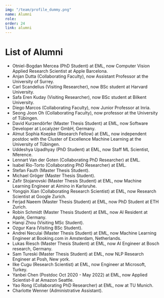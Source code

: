 ```yaml
---
img: "/team/profile_dummy.png"
name: Alumni
role:
order: 24
link: alumni
---
```


# List of Alumni

* Otniel-Bogdan Mercea (PhD Student) at EML, now Computer Vision Applied Research Scientist at Apple Barcelona.
* Anjan Dutta (Collaborating Faculty), now Assistant Professor at the University of Surrey.
* Carl Scandelius (Visiting Researcher), now BSc student at Harvard University.
* Safa Eren Kuday (Visiting Researcher), now BSc student at Bilkent University.
* Diego Marcos (Collaborating Faculty), now Junior Professor at Inria.
* Seong Joon Oh  (Collaborating Faculty), now professor at the University of Tübingen.
* David Kurzendörfer (Master Thesis Student) at EML, now Software Developer at Localyzer GmbH, Germany.
* Almut Sophia Koepke (Research Fellow) at EML, now independent postdoc with the Cluster of Excellence Machine Learning at the University of Tübingen.
* Uddeshya Upadhyay (PhD Student) at EML, now Staff ML Scientist, Nference.
* Lennart Van der Goten (Collaborating PhD Researcher) at EML.
* Isabel Rio-Torto (Collaborating PhD Researcher) at EML.
* Stefan Fauth (Master Thesis Student).
* Michael Gröger (Master Thesis Student).
* Zafir Stojanovski (Master Thesis Student) at EML, now Machine Learning Engineer at Aimino in Karlsruhe.
* Yongqin Xian (Collaborating Research Scientist) at EML, now Research Scientist at Google Zurich.
* Ferjad Naeem (Master Thesis Student) at EML, now PhD Student at ETH Zurich.
* Robin Schmidt (Master Thesis Student) at EML, now AI Resident at Apple, Germany.
* Hanqi Zhou (Visiting MSc Student).
* Ozgur Kara (Visiting BSc Student).
* Andrei Neculai (Master Thesis Student) at EML, now Machine Learning Engineer at Booking.com in Amsterdam, Netherlands.
* Lukas Riesch (Master Thesis Student) at EML, now AI Engineer at Bosch research, Germany.
* Sam Tureski (Master Thesis Student) at EML, now NLP Research Engineer at Posh, New york.
* Ilke Cugu (Research Scientist) at EML, now Engineer at Microsoft, Turkey.
* Yanbei Chen (Postdoc Oct 2020 - May 2022) at EML, now Applied Scientist-II at Amazon Seattle.
* Yao Rong (Collaborating PhD Researcher) at EML, now at TU Munich.
* Charlotte Wenner (Administrative Assistant).
